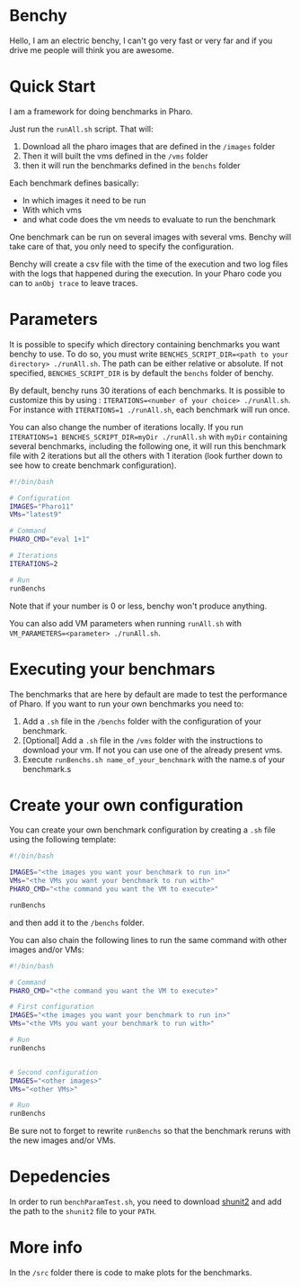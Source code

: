 # Benchy

Hello, I am an electric benchy, I can't go very fast or very far and if you drive me people will think you are awesome.

# Quick Start

I am a framework for doing benchmarks in Pharo. 

Just run the `runAll.sh` script. That will:

1. Download all the pharo images that are defined in the `/images` folder
2. Then it will built the vms defined in the `/vms` folder
3. then it will run the benchmarks defined in the `benchs` folder

Each benchmark defines basically:

- In which images it need to be run
- With which vms
- and what code does the vm needs to evaluate to run the benchmark

One benchmark can be run on several images with several vms. Benchy will take care of that, you only need to specify the configuration.

Benchy will create a csv file with the time of the execution and two log files with the logs that happened during the execution. In your Pharo code you can to `anObj trace` to leave traces.

# Parameters

It is possible to specify which directory containing benchmarks you want benchy to use. To do so, you must write `BENCHES_SCRIPT_DIR=<path to your directory> ./runAll.sh`. The path can be either relative or absolute. If not specified, `BENCHES_SCRIPT_DIR` is by default the `benchs` folder of benchy.

By default, benchy runs 30 iterations of each benchmarks. It is possible to customize this by using : `ITERATIONS=<number of your choice> ./runAll.sh`. For instance with `ITERATIONS=1 ./runAll.sh`, each benchmark will run once. 

You can also change the number of iterations locally. If you run `ITERATIONS=1 BENCHES_SCRIPT_DIR=myDir ./runAll.sh` with `myDir` containing several benchmarks, including the following one, it will run this benchmark file with 2 iterations but all the others with 1 iteration (look further down to see how to create benchmark configuration).

```bash
#!/bin/bash

# Configuration
IMAGES="Pharo11"
VMs="latest9"

# Command
PHARO_CMD="eval 1+1"

# Iterations
ITERATIONS=2

# Run
runBenchs
```

Note that if your number is 0 or less, benchy won't produce anything.

You can also add VM parameters when running `runAll.sh` with `VM_PARAMETERS=<parameter> ./runAll.sh`.

# Executing your benchmars

The benchmarks that are here by default are made to test the performance of Pharo. If you want to run your own benchmarks you need to:

1. Add a `.sh` file in the `/benchs` folder with the configuration of your benchmark.
2. [Optional] Add a `.sh` file in the `/vms` folder with the instructions to download your vm. If not you can use one of the already present vms.
3. Execute `runBenchs.sh name_of_your_benchmark` with the name.s of your benchmark.s

# Create your own configuration

You can create your own benchmark configuration by creating a `.sh` file using the following template:

```bash
#!/bin/bash

IMAGES="<the images you want your benchmark to run in>"
VMs="<the VMs you want your benchmark to run with>"
PHARO_CMD="<the command you want the VM to execute>"

runBenchs
```

and then add it to the `/benchs` folder.

You can also chain the following lines to run the same command with other images and/or VMs:

```bash
#!/bin/bash

# Command
PHARO_CMD="<the command you want the VM to execute>"

# First configuration
IMAGES="<the images you want your benchmark to run in>"
VMs="<the VMs you want your benchmark to run with>"

# Run
runBenchs


# Second configuration
IMAGES="<other images>"
VMs="<other VMs>"

# Run
runBenchs
```

Be sure not to forget to rewrite `runBenchs` so that the benchmark reruns with the new images and/or VMs.

# Depedencies

In order to run `benchParamTest.sh`, you need to download [shunit2](https://github.com/kward/shunit2) and add the path to the `shunit2` file to your `PATH`.

# More info

In the `/src` folder there is code to make plots for the benchmarks.